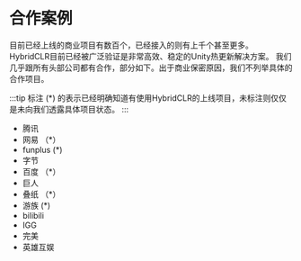 # 合作案例

目前已经上线的商业项目有数百个，已经接入的则有上千个甚至更多。HybridCLR目前已经被广泛验证是非常高效、稳定的Unity热更新解决方案。
我们几乎跟所有头部公司都有合作，部分如下。出于商业保密原因，我们不列举具体的合作项目。

:::tip
标注 (*) 的表示已经明确知道有使用HybridCLR的上线项目，未标注则仅仅是未向我们透露具体项目状态。
:::

- 腾讯
- 网易 （*）
- funplus (*)
- 字节
- 百度 （*）
- 巨人
- 叠纸 （*）
- 游族 (*)
- bilibili
- IGG
- 完美
- 英雄互娱


